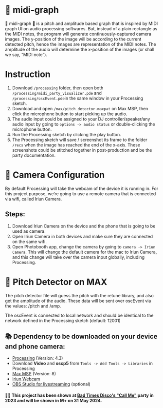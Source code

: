 # 🪩 midi-graph

🪩 midi-graph 🪩 is a pitch and amplitude based graph that is inspired by MIDI graph UI on audio processing softwares. But, instead of a plain rectangle as the MIDI notes, the program will generate continuously-captured camera images. The y-position of the image will be according to the current detected pitch, hence the images are representation of the MIDI notes. The amplitude of the audio will determine the x-position of the images (or shall we say, “MIDI note”).

# Instruction
1. Download `/processing` folder, then open both `/processing/midi_party_visualizer.pde` and `/processing/oscEvent.pde`in the same window in your Processing sketch.
2. Download and open `/max/pitch_detector.maxpat` on Max MSP, then click the microphone button to start picking up the audio.
3. The audio input could be assigned to your DJ controller/speaker/any audio input by going to `options -> audio status` or double-clicking the microphone button.
4. Run the Processing sketch by clicking the play button.
5. The Processing sketch will save / screenshot its frame to the folder `/recs` when the image has reached the end of the x-axis. These screenshots could be stitched together in post-production and be the party documentation. 

# 📸 Camera Configuration
By default Processing will take the webcam of the device it is running in. For this project purpose, we’re going to use a remote camera that is connected via wifi, called Iriun Camera.
## Steps:
1. Download Iriun Camera on the device and the phone that is going to be used as camera.
2. Open Iriun Camera in both devices and make sure they are connected on the same wifi.
3. Open Photobooth app, change the camera by going to `camera -> Iriun Camera`. This will change the default camera for the mac to Iriun Camera, and this change will take over the camera input globally, including Processing.

# 🎻 Pitch Detector on MAX
The pitch detector file will guess the pitch with the retune library, and also get the amplitude of the audio. These data will be sent over oscEvent via the values: /pitch and /amp.

The oscEvent is connected to local network and should be identical to the network defined in the Processing sketch (default: 12001)

## 📚 Dependency to be downloaded on your device and phone camera:
- <a href="https://processing.org/download" target="_blank">Processing</a> (Version: 4.3)
- Download <b>Video</b> and <b>oscp5</b> from `Tools -> Add Tools -> Libraries` in Processing
- <a href="https://cycling74.com/downloads" target="_blank">Max MSP</a> (Version: 8)
- <a href="https://iriun.com/" target="_blank">Iriun Webcam</a>
- <a href="https://obsproject.com/download" target="_blank">OBS Studio for livestreaming</a> (optional)

#### 👯‍♂️ This project has been shown at <a href="https://e-kezia.com/call-me" target="_blank">Bad Times Disco's "Call Me"</a> party in 2023 and will be shown in M+ on 31 May 2024.
